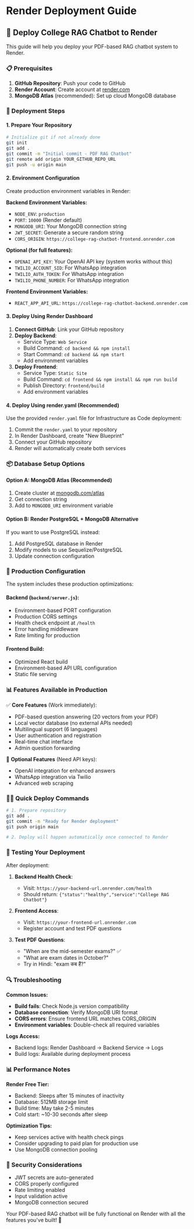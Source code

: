 # Render Deployment Guide

## 🚀 Deploy College RAG Chatbot to Render

This guide will help you deploy your PDF-based RAG chatbot system to Render.

### 📋 Prerequisites

1. **GitHub Repository**: Push your code to GitHub
2. **Render Account**: Create account at [render.com](https://render.com)
3. **MongoDB Atlas** (recommended): Set up cloud MongoDB database

### 🔧 Deployment Steps

#### 1. Prepare Your Repository

```bash
# Initialize git if not already done
git init
git add .
git commit -m "Initial commit - PDF RAG Chatbot"
git remote add origin YOUR_GITHUB_REPO_URL
git push -u origin main
```

#### 2. Environment Configuration

Create production environment variables in Render:

**Backend Environment Variables:**
- `NODE_ENV`: `production`
- `PORT`: `10000` (Render default)
- `MONGODB_URI`: Your MongoDB connection string
- `JWT_SECRET`: Generate a secure random string
- `CORS_ORIGIN`: `https://college-rag-chatbot-frontend.onrender.com`

**Optional (for full features):**
- `OPENAI_API_KEY`: Your OpenAI API key (system works without this)
- `TWILIO_ACCOUNT_SID`: For WhatsApp integration
- `TWILIO_AUTH_TOKEN`: For WhatsApp integration
- `TWILIO_PHONE_NUMBER`: For WhatsApp integration

**Frontend Environment Variables:**
- `REACT_APP_API_URL`: `https://college-rag-chatbot-backend.onrender.com`

#### 3. Deploy Using Render Dashboard

1. **Connect GitHub**: Link your GitHub repository
2. **Deploy Backend**:
   - Service Type: `Web Service`
   - Build Command: `cd backend && npm install`
   - Start Command: `cd backend && npm start`
   - Add environment variables
3. **Deploy Frontend**:
   - Service Type: `Static Site`
   - Build Command: `cd frontend && npm install && npm run build`
   - Publish Directory: `frontend/build`
   - Add environment variables

#### 4. Deploy Using render.yaml (Recommended)

Use the provided `render.yaml` file for Infrastructure as Code deployment:

1. Commit the `render.yaml` to your repository
2. In Render Dashboard, create "New Blueprint"
3. Connect your GitHub repository
4. Render will automatically create both services

### 📦 Database Setup Options

#### Option A: MongoDB Atlas (Recommended)
1. Create cluster at [mongodb.com/atlas](https://mongodb.com/atlas)
2. Get connection string
3. Add to `MONGODB_URI` environment variable

#### Option B: Render PostgreSQL + MongoDB Alternative
If you want to use PostgreSQL instead:
1. Add PostgreSQL database in Render
2. Modify models to use Sequelize/PostgreSQL
3. Update connection configuration

### 🔧 Production Configuration

The system includes these production optimizations:

#### Backend (`backend/server.js`):
- Environment-based PORT configuration
- Production CORS settings
- Health check endpoint at `/health`
- Error handling middleware
- Rate limiting for production

#### Frontend Build:
- Optimized React build
- Environment-based API URL configuration
- Static file serving

### 📊 Features Available in Production

✅ **Core Features** (Work immediately):
- PDF-based question answering (20 vectors from your PDF)
- Local vector database (no external APIs needed)
- Multilingual support (6 languages)
- User authentication and registration
- Real-time chat interface
- Admin question forwarding

🔧 **Optional Features** (Need API keys):
- OpenAI integration for enhanced answers
- WhatsApp integration via Twilio
- Advanced web scraping

### 🏃‍♂️ Quick Deploy Commands

```bash
# 1. Prepare repository
git add .
git commit -m "Ready for Render deployment"
git push origin main

# 2. Deploy will happen automatically once connected to Render
```

### 📱 Testing Your Deployment

After deployment:

1. **Backend Health Check**: 
   - Visit: `https://your-backend-url.onrender.com/health`
   - Should return: `{"status":"healthy","service":"College RAG Chatbot"}`

2. **Frontend Access**:
   - Visit: `https://your-frontend-url.onrender.com`
   - Register account and test PDF questions

3. **Test PDF Questions**:
   - "When are the mid-semester exams?" ✅
   - "What are exam dates in October?"
   - Try in Hindi: "exam कब हैं?"

### 🔍 Troubleshooting

**Common Issues:**
- **Build fails**: Check Node.js version compatibility
- **Database connection**: Verify MongoDB URI format
- **CORS errors**: Ensure frontend URL matches CORS_ORIGIN
- **Environment variables**: Double-check all required variables

**Logs Access:**
- Backend logs: Render Dashboard → Backend Service → Logs
- Build logs: Available during deployment process

### 📊 Performance Notes

**Render Free Tier:**
- Backend: Sleeps after 15 minutes of inactivity
- Database: 512MB storage limit
- Build time: May take 2-5 minutes
- Cold start: ~10-30 seconds after sleep

**Optimization Tips:**
- Keep services active with health check pings
- Consider upgrading to paid plan for production use
- Use MongoDB connection pooling

### 🔐 Security Considerations

- JWT secrets are auto-generated
- CORS properly configured
- Rate limiting enabled
- Input validation active
- MongoDB connection secured

Your PDF-based RAG chatbot will be fully functional on Render with all the features you've built! 🚀